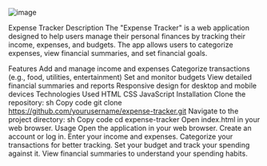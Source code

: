 ![image](https://github.com/kt1275088/Expense-Tracker/assets/140021793/e01e0135-6fc5-44f9-a54f-21b63cf17bd9)


Expense Tracker
Description
The "Expense Tracker" is a web application designed to help users manage their personal finances by tracking their income, expenses, and budgets. The app allows users to categorize expenses, view financial summaries, and set financial goals.

Features
Add and manage income and expenses
Categorize transactions (e.g., food, utilities, entertainment)
Set and monitor budgets
View detailed financial summaries and reports
Responsive design for desktop and mobile devices
Technologies Used
HTML
CSS
JavaScript
Installation
Clone the repository:
sh
Copy code
git clone https://github.com/yourusername/expense-tracker.git
Navigate to the project directory:
sh
Copy code
cd expense-tracker
Open index.html in your web browser.
Usage
Open the application in your web browser.
Create an account or log in.
Enter your income and expenses.
Categorize your transactions for better tracking.
Set your budget and track your spending against it.
View financial summaries to understand your spending habits.

